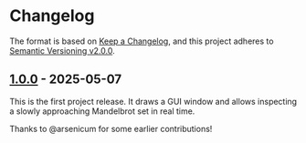 <!--
SPDX-FileCopyrightText: 2024-2025 Friedrich von Never <friedrich@fornever.me>

SPDX-License-Identifier: MIT
-->

Changelog
=========

The format is based on [Keep a Changelog](https://keepachangelog.com/en/1.0.0/), and this project adheres to [Semantic Versioning v2.0.0](https://semver.org/spec/v2.0.0.html).

## [1.0.0] - 2025-05-07
This is the first project release. It draws a GUI window and allows inspecting a slowly approaching Mandelbrot set in real time.

Thanks to @arsenicum for some earlier contributions!

[1.0.0]: https://github.com/ForNeVeR/Mandelbrot/releases/tag/v1.0.0
[Unreleased]: https://github.com/ForNeVeR/Mandelbrot/compare/v1.0.0...HEAD
